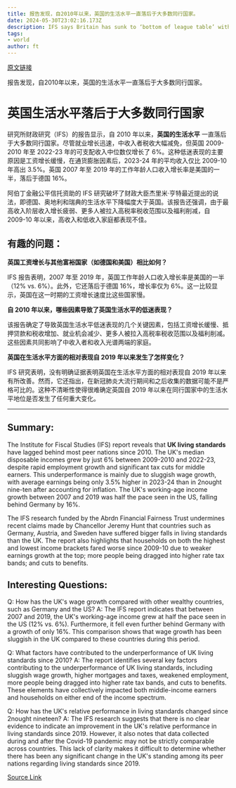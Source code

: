 ```yaml
---
title: 报告发现，自2010年以来，英国的生活水平一直落后于大多数同行国家。
date: 2024-05-30T23:02:16.173Z
description: IFS says Britain has sunk to ‘bottom of league table’ with earnings growth eaten up by higher taxes and mortgages
tags: 
- world
author: ft
---
```


[原文链接](https://ft.com/content/b38e4827-c4dc-402d-9ba2-a7a68a902a65)

报告发现，自2010年以来，英国的生活水平一直落后于大多数同行国家。

# 英国生活水平落后于大多数同行国家

研究所财政研究（IFS）的报告显示，自 2010 年以来，**英国的生活水平** 一直落后于大多数同行国家。尽管就业增长迅速，中收入者税收大幅减免，但英国 2009-2010 年至 2022-23 年的可支配收入中位数仅增长了 6%。这种低迷表现的主要原因是工资增长缓慢，在通货膨胀因素后，2023-24 年的平均收入仅比 2009-10 年高出 3.5%。英国 2007 年至 2019 年的工作年龄人口收入增长率是美国的一半，落后于德国 16%。

阿伯丁金融公平信托资助的 IFS 研究破坏了财政大臣杰里米·亨特最近提出的说法，即德国、奥地利和瑞典的生活水平下降幅度大于英国。该报告还强调，由于最高收入阶层收入增长疲弱、更多人被拉入高税率税收范围以及福利削减，自 2009-10 年以来，高收入和低收入家庭都表现不佳。

## 有趣的问题：

**英国工资增长与其他富裕国家（如德国和美国）相比如何？**

IFS 报告表明，2007 年至 2019 年，英国工作年龄人口收入增长率是美国的一半（12% vs. 6%）。此外，它还落后于德国 16%，增长率仅为 6%。这一比较显示，英国在这一时期的工资增长速度比这些国家慢。

**自 2010 年以来，哪些因素导致了英国生活水平的低迷表现？**

该报告确定了导致英国生活水平低迷表现的几个关键因素，包括工资增长缓慢、抵押贷款和税收增加、就业机会减少、更多人被拉入高税率税收范围以及福利削减。这些因素共同影响了中收入者和收入光谱两端的家庭。

**英国在生活水平方面的相对表现自 2019 年以来发生了怎样变化？**

IFS 研究表明，没有明确证据表明英国在生活水平方面的相对表现自 2019 年以来有所改善。然而，它还指出，在新冠肺炎大流行期间和之后收集的数据可能不是严格可比的。这种不清晰性使得很难确定英国自 2019 年以来在同行国家中的生活水平地位是否发生了任何重大变化。

---

## Summary:
The Institute for Fiscal Studies (IFS) report reveals that **UK living standards** have lagged behind most peer nations since 2010. The UK's median disposable incomes grew by just 6% between 2009-2010 and 2022-23, despite rapid employment growth and significant tax cuts for middle earners. This underperformance is mainly due to sluggish wage growth, with average earnings being only 3.5% higher in 2023-24 than in 2nought nine-ten after accounting for inflation. The UK's working-age income growth between 2007 and 2019 was half the pace seen in the US, falling behind Germany by 16%.

The IFS research funded by the Abrdn Financial Fairness Trust undermines recent claims made by Chancellor Jeremy Hunt that countries such as Germany, Austria, and Sweden have suffered bigger falls in living standards than the UK. The report also highlights that households on both the highest and lowest income brackets fared worse since 2009-10 due to weaker earnings growth at the top; more people being dragged into higher rate tax bands; and cuts to benefits.

## Interesting Questions:
Q: How has the UK's wage growth compared with other wealthy countries, such as Germany and the US?
A: The IFS report indicates that between 2007 and 2019, the UK's working-age income grew at half the pace seen in the US (12% vs. 6%). Furthermore, it fell even further behind Germany with a growth of only 16%. This comparison shows that wage growth has been sluggish in the UK compared to these countries during this period.

Q: What factors have contributed to the underperformance of UK living standards since 2010?
A: The report identifies several key factors contributing to the underperformance of UK living standards, including sluggish wage growth, higher mortgages and taxes, weakened employment, more people being dragged into higher rate tax bands, and cuts to benefits. These elements have collectively impacted both middle-income earners and households on either end of the income spectrum.

Q: How has the UK's relative performance in living standards changed since 2nought nineteen?
A: The IFS research suggests that there is no clear evidence to indicate an improvement in the UK's relative performance in living standards since 2019. However, it also notes that data collected during and after the Covid-19 pandemic may not be strictly comparable across countries. This lack of clarity makes it difficult to determine whether there has been any significant change in the UK's standing among its peer nations regarding living standards since 2019.

[Source Link](https://ft.com/content/b38e4827-c4dc-402d-9ba2-a7a68a902a65)

